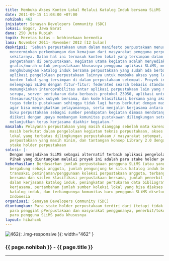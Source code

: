 ```yaml
---
title: Membuka Akses Konten Lokal Melalui Katalog Induk bersama SLiMS
date: 2011-09-15 11:08:00 +07:00
nohibah: 462
inisiator: Senayan Developers Community (SDC)
lokasi: Bogor, Jawa Barat
dana: 250 Juta Rupiah
topik: Meretas batas – kebhinekaan bermedia
lama: November 2011- November 2012 [12 bulan]
deskripsi: 'Sebuah perpustakaan umum dalam manifesto perpustakaan menurut Unesco seharusnya
  mencerminkan perkembangan dan kemajuan dari masyarakat pengguna perpustakaan di
  sekitarnya. Dalam hal ini termasuk konten lokal yang tersimpan dalam koleksi sumber
  pengetahuan di perpustakaan. Kegiatan utama kegiatan adalah menyediakan server hosting
  gratis/murah untuk perpustakaan khususnya pengguna aplikasi SLiMS, membangun dan
  menghubungkan katalog induk bersama perpustakaan yang sudah ada berbasis SLiMS maupun
  aplikasi pengelolaan perpustakaan lainnya untuk membuka akses yang lebih luas bagi
  konten lokal yang tersimpan di dalam perpustakaan setempat. Proyek ini juga akan
  melengkapi SLiMS dengan fitur-fitur: federated search bebasis standar OAI-PMH yang
  memungkinkan interoprabilitas antar aplikasi perpustakaan lain yang memiliki standar
  serupa, server pertukaran data berbasis protokol Z3950, aplikasi untuk membangun
  thesaurus/tajuk subyek bersama, dan kode klasifikasi bersama yang akan mempermudah
  tugas teknis pustakawan sehingga tidak lagi harus berkutat dengan masalah teknis
  agar bisa meningkatkan pelayanannya, serta menjalin kerjasama antara penerbit/toko
  buku perpustakaan sebagai sumber pendapatan kegiatan dimasa mendatang. Semua kegiatan
  diikuti dengan upaya membangun komunitas pustakawan dilingkungan setempat untuk
  melanjutkan terus kerjasama diakhir kegiatan.'
masalah: Pelayanan perpustakaan yang masih dianggap sebelah mata karena pustakawan
  masih berkutat dalam pengelolaan kegiatan teknis perpustakaan, akses terhadap koleksi
  lokal yang terbatas dilingkungan perpustakaan / masyarakat setempat, kerjasama antar
  perpustakaan yang masih minim, dan tantangan konsep Library 2.0 dengan melibatkan
  stake holder perpustakaan
solusi: |-
  Dengan menjadikan SLiMS sebagai alternatif terbaik aplikasi pengelolaan perpustakaan yang siap pakai lengkap dengan fitur-fitur yang mempermudah kerja teknis pustakawan, melengkapi SLiMS dengan standar-standar pertukaran data dan fitur yang memungkinkan pengguna berinterkasi aktif melalui media web, menyediakan layanan hosting gratis untuk membangun katalog online perpustakaan serta berbagi data katalog lewat jaringan katalog induk perpustakaan berbasis SLiMS, membangun komunitas pustakawan pengguna SLiMS sebagi wadah komunikasi dan kerjasama untuk meningkatkan kemampuan pustakawan, membangun tajuk induk/thesaurus bersama dan indeks relatif notasi klasifikasi bersama, dan membangun kerjasama dengan penerbit/percetakan sebagai bagian dari para pemangku.
  Pihak yang diuntungkan melalui proyek ini adalah para stake holder perpustakaan terdiri dari (tetapi tidak terbatas pada) para penggiat pPerpustakaan dan masyarakat penggunanya, penerbit/toko buku, dan para pengguna SLiMS pada khususnya
keberhasilan: Berdasarkan jumlah perpustakaan pengguna SLiMS (atau yang lain) yang
  bergabung sebagi anggota, jumlah pengunjung ke situs katalog induk bersama, peningkatan
  transaksi peminjaman/penggunaan koleksi perpustakaan anggota, terbangunnya thesaurus
  bersama dan sistem klasifikasi perpustakaan bersama, jumlah penerbit yang ikut bergabung
  dalam kerjasama katalog induk, peningkatan pertukaran data bibliografi melalui server
  kerjasama, pertambahan jumlah sumber koleksi lokal yang bisa diakses lewat server
  katalog induk, dan terbangunnya komunitas baru pengguna SLiMS diseluruh wilayah
  Indonesia
organisasi: Senayan Developers Community (SDC)
diuntungkan: Para stake holder perpustakaan terdiri dari (tetapi tidak terbatas pada)
  para penggiat pPerpustakaan dan masyarakat penggunanya, penerbit/toko buku, dan
  para pengguna SLiMS pada khususnya
layout: hibahcmb
---
```


![462](/static/img/hibahcmb/462.png){: .img-responsive }{: width="462" }

### {{ page.nohibah }} - {{ page.title }}

---
